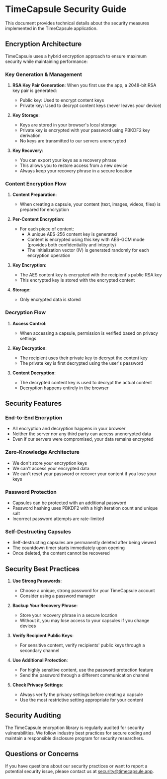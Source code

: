# TimeCapsule Security Guide

This document provides technical details about the security measures implemented in the TimeCapsule application.

## Encryption Architecture

TimeCapsule uses a hybrid encryption approach to ensure maximum security while maintaining performance:

### Key Generation & Management

1. **RSA Key Pair Generation**: When you first use the app, a 2048-bit RSA key pair is generated:
   - Public key: Used to encrypt content keys
   - Private key: Used to decrypt content keys (never leaves your device)

2. **Key Storage**:
   - Keys are stored in your browser's local storage
   - Private key is encrypted with your password using PBKDF2 key derivation
   - No keys are transmitted to our servers unencrypted

3. **Key Recovery**:
   - You can export your keys as a recovery phrase
   - This allows you to restore access from a new device
   - Always keep your recovery phrase in a secure location

### Content Encryption Flow

1. **Content Preparation**:
   - When creating a capsule, your content (text, images, videos, files) is prepared for encryption

2. **Per-Content Encryption**:
   - For each piece of content:
     - A unique AES-256 content key is generated
     - Content is encrypted using this key with AES-GCM mode (provides both confidentiality and integrity)
     - The initialization vector (IV) is generated randomly for each encryption operation

3. **Key Encryption**:
   - The AES content key is encrypted with the recipient's public RSA key
   - This encrypted key is stored with the encrypted content

4. **Storage**:
   - Only encrypted data is stored

### Decryption Flow

1. **Access Control**:
   - When accessing a capsule, permission is verified based on privacy settings

2. **Key Decryption**:
   - The recipient uses their private key to decrypt the content key
   - The private key is first decrypted using the user's password

3. **Content Decryption**:
   - The decrypted content key is used to decrypt the actual content
   - Decryption happens entirely in the browser

## Security Features

### End-to-End Encryption

- All encryption and decryption happens in your browser
- Neither the server nor any third party can access unencrypted data
- Even if our servers were compromised, your data remains encrypted

### Zero-Knowledge Architecture

- We don't store your encryption keys
- We can't access your encrypted data
- We can't reset your password or recover your content if you lose your keys

### Password Protection

- Capsules can be protected with an additional password
- Password hashing uses PBKDF2 with a high iteration count and unique salt
- Incorrect password attempts are rate-limited

### Self-Destructing Capsules

- Self-destructing capsules are permanently deleted after being viewed
- The countdown timer starts immediately upon opening
- Once deleted, the content cannot be recovered

## Security Best Practices

1. **Use Strong Passwords**:
   - Choose a unique, strong password for your TimeCapsule account
   - Consider using a password manager

2. **Backup Your Recovery Phrase**:
   - Store your recovery phrase in a secure location
   - Without it, you may lose access to your capsules if you change devices

3. **Verify Recipient Public Keys**:
   - For sensitive content, verify recipients' public keys through a secondary channel

4. **Use Additional Protection**:
   - For highly sensitive content, use the password protection feature
   - Send the password through a different communication channel

5. **Check Privacy Settings**:
   - Always verify the privacy settings before creating a capsule
   - Use the most restrictive setting appropriate for your content

## Security Auditing

The TimeCapsule encryption library is regularly audited for security vulnerabilities. We follow industry best practices for secure coding and maintain a responsible disclosure program for security researchers.

## Questions or Concerns

If you have questions about our security practices or want to report a potential security issue, please contact us at security@timecapsule.app. 